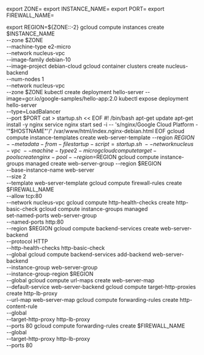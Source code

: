 export ZONE=
export INSTANCE_NAME=
export PORT=
export FIREWALL_NAME=

export REGION=${ZONE::-2}
gcloud compute instances create $INSTANCE_NAME \
--zone $ZONE \
--machine-type e2-micro \
--network nucleus-vpc \
--image-family debian-10 \
--image-project debian-cloud
gcloud container clusters create nucleus-backend \
--num-nodes 1 \
--network nucleus-vpc \
--zone $ZONE
kubectl create deployment hello-server --image=gcr.io/google-samples/hello-app:2.0
kubectl expose deployment hello-server \
--type=LoadBalancer \
--port $PORT
cat > startup.sh << EOF
#! /bin/bash
apt-get update
apt-get install -y nginx
service nginx start
sed -i -- 's/nginx/Google Cloud Platform - '"\$HOSTNAME"'/' /var/www/html/index.nginx-debian.html
EOF
gcloud compute instance-templates create web-server-template --region $REGION \
--metadata-from-file startup-script=startup.sh \
--network nucleus-vpc \
--machine-type e2-micro
gcloud compute target-pools create nginx-pool --region=$REGION
gcloud compute instance-groups managed create web-server-group --region $REGION \
--base-instance-name web-server \
--size 2 \
--template web-server-template
gcloud compute firewall-rules create $FIREWALL_NAME \
--allow tcp:80 \
--network nucleus-vpc
gcloud compute http-health-checks create http-basic-check
gcloud compute instance-groups managed \
set-named-ports web-server-group \
--named-ports http:80 \
--region $REGION
gcloud compute backend-services create web-server-backend \
--protocol HTTP \
--http-health-checks http-basic-check \
--global
gcloud compute backend-services add-backend web-server-backend \
--instance-group web-server-group \
--instance-group-region $REGION \
--global
gcloud compute url-maps create web-server-map \
--default-service web-server-backend
gcloud compute target-http-proxies create http-lb-proxy \
--url-map web-server-map
gcloud compute forwarding-rules create http-content-rule \
--global \
--target-http-proxy http-lb-proxy \
--ports 80
gcloud compute forwarding-rules create $FIREWALL_NAME \
--global \
--target-http-proxy http-lb-proxy \
--ports 80

